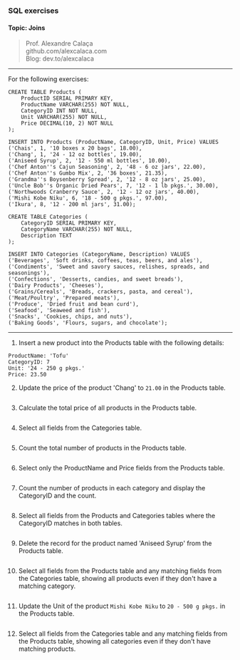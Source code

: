 ### SQL exercises
#### Topic: Joins

> Prof. Alexandre Calaça  
> github.com/alexcalaca.com    
> Blog: dev.to/alexcalaca

---


For the following exercises:

```
CREATE TABLE Products (
    ProductID SERIAL PRIMARY KEY,
    ProductName VARCHAR(255) NOT NULL,
    CategoryID INT NOT NULL,
    Unit VARCHAR(255) NOT NULL,
    Price DECIMAL(10, 2) NOT NULL
);

INSERT INTO Products (ProductName, CategoryID, Unit, Price) VALUES
('Chais', 1, '10 boxes x 20 bags', 18.00),
('Chang', 1, '24 - 12 oz bottles', 19.00),
('Aniseed Syrup', 2, '12 - 550 ml bottles', 10.00),
('Chef Anton''s Cajun Seasoning', 2, '48 - 6 oz jars', 22.00),
('Chef Anton''s Gumbo Mix', 2, '36 boxes', 21.35),
('Grandma''s Boysenberry Spread', 2, '12 - 8 oz jars', 25.00),
('Uncle Bob''s Organic Dried Pears', 7, '12 - 1 lb pkgs.', 30.00),
('Northwoods Cranberry Sauce', 2, '12 - 12 oz jars', 40.00),
('Mishi Kobe Niku', 6, '18 - 500 g pkgs.', 97.00),
('Ikura', 8, '12 - 200 ml jars', 31.00);

CREATE TABLE Categories (
    CategoryID SERIAL PRIMARY KEY,
    CategoryName VARCHAR(255) NOT NULL,
    Description TEXT
);

INSERT INTO Categories (CategoryName, Description) VALUES
('Beverages', 'Soft drinks, coffees, teas, beers, and ales'),
('Condiments', 'Sweet and savory sauces, relishes, spreads, and seasonings'),
('Confections', 'Desserts, candies, and sweet breads'),
('Dairy Products', 'Cheeses'),
('Grains/Cereals', 'Breads, crackers, pasta, and cereal'),
('Meat/Poultry', 'Prepared meats'),
('Produce', 'Dried fruit and bean curd'),
('Seafood', 'Seaweed and fish'),
('Snacks', 'Cookies, chips, and nuts'),
('Baking Goods', 'Flours, sugars, and chocolate');
```

---

1. Insert a new product into the Products table with the following details:

```
ProductName: 'Tofu'
CategoryID: 7
Unit: '24 - 250 g pkgs.'
Price: 23.50
```

2. Update the price of the product 'Chang' to `21.00` in the Products table.

```

```


3. Calculate the total price of all products in the Products table.


```

```

4. Select all fields from the Categories table.


```

```

5. Count the total number of products in the Products table.


```

```

6. Select only the ProductName and Price fields from the Products table.
```

```

7. Count the number of products in each category and display the CategoryID and the count.

```

```

8. Select all fields from the Products and Categories tables where the CategoryID matches in both tables.

```

```

9. Delete the record for the product named 'Aniseed Syrup' from the Products table.

```

```

10. Select all fields from the Products table and any matching fields from the Categories table, showing all products even if they don't have a matching category.

```

```

11. Update the Unit of the product `Mishi Kobe Niku` to `20 - 500 g pkgs.` in the Products table.


```

```

12. Select all fields from the Categories table and any matching fields from the Products table, showing all categories even if they don't have matching products.

```

```

 


